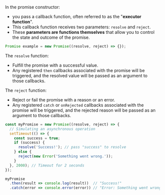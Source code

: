 
In the promise constructor:
- you pass a callback function, often referred to as the "**executor function**".
- This callback function receives two parameters: `resolve` and `reject`.
- These **parameters are functions themselves** that allow you to control the state and outcome of the promise.

```js
Promise example = new Promise((resolve, reject) => {});
```

The `resolve` function: 
- Fulfill the promise with a successful value. 
- Any registered `then` callbacks associated with the promise will be triggered, and the resolved value will be passed as an argument to those callbacks.

The `reject` function:
- Reject or fail the promise with a reason or an error. 
- Any registered `catch` or `onRejected` callbacks associated with the promise will be triggered, and the rejected reason will be passed as an argument to those callbacks.

```javascript
const myPromise = new Promise((resolve, reject) => {
  // Simulating an asynchronous operation
  setTimeout(() => {
    const success = true;
    if (success) {
      resolve('Success!'); // pass "success" to resolve
    } else {
      reject(new Error('Something went wrong.'));
    }
  }, 2000); // Timeout for 2 seconds
});

myPromise
  .then(result => console.log(result))  // "Success!"
  .catch(error => console.error(error)) // "Error: Something went wrong."
```